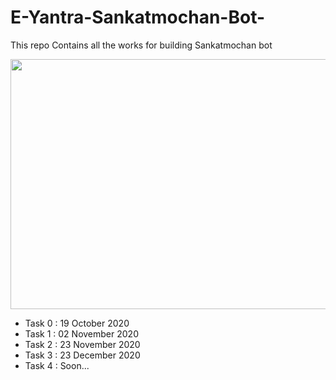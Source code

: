 # E-Yantra-Sankatmochan-Bot-
This repo Contains all the works for building Sankatmochan bot 

<p align="center">
 <img  width="600" height="400" src="https://github.com/Amanmishra267/E--Yantra-Sankatmochan-Bot-/blob/main/sm_bot_artwork.jpeg"><br>
</p>

- Task 0 : 19 October 2020
- Task 1 : 02 November 2020
- Task 2 : 23 November 2020
- Task 3 : 23 December 2020
- Task 4 : Soon...
